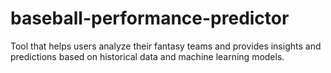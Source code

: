 # baseball-performance-predictor
Tool that helps users analyze their fantasy teams and provides insights and predictions based on historical data and machine learning models.
